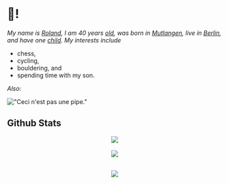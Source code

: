 # 🦈!

_My name is [Roland](https://de.wikipedia.org/wiki/Roland_(Vorname)), I am 40 years [old](https://de.wikipedia.org/wiki/Alter), was born in [Mutlangen](https://de.wikipedia.org/wiki/Mutlangen), live in [Berlin](https://de.wikipedia.org/wiki/Berlin), and have one [child](https://de.wikipedia.org/wiki/Verwandtschaftsbeziehung#Kinder). My interests include_

- chess,
- cycling,
- bouldering, and
- spending time with my son.

_Also:_

!["Ceci n'est pas une pipe."](https://upload.wikimedia.org/wikipedia/en/b/b9/MagrittePipe.jpg)

## Github Stats  
<div align="center"><img src="https://github-readme-stats.vercel.app/api?username=RolandHesse&show_icons=true&count_private=true&theme=neon" align="center" /></div>  

<br/>  

<div align="center">
<img src="https://komarev.com/ghpvc/?username=RolandHesse&&style=flat-square" align="center" />
</div>  

<br />

<p align="center">
  <img src="https://media.giphy.com/media/yoJC2GnSClbPOkV0eA/giphy.gif"
</p>
